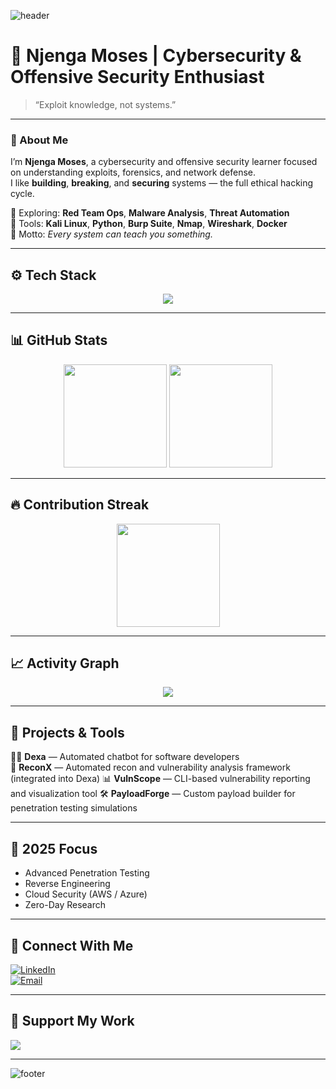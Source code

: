 ![header](https://capsule-render.vercel.app/api?type=waving&color=0:00ff00,100:000000&height=200&text=Njenga%20Moses&fontColor=00ff00&fontAlignY=35&desc=Cybersecurity%20Engineer%20%7C%20Offensive%20Security%20Learner&descAlignY=55)

# 🧠 Njenga Moses | Cybersecurity & Offensive Security Enthusiast  
> “Exploit knowledge, not systems.”

---

### 👋 About Me
I’m **Njenga Moses**, a cybersecurity and offensive security learner focused on understanding exploits, forensics, and network defense.  
I like **building**, **breaking**, and **securing** systems — the full ethical hacking cycle.

🔹 Exploring: **Red Team Ops**, **Malware Analysis**, **Threat Automation**  
🔹 Tools: **Kali Linux**, **Python**, **Burp Suite**, **Nmap**, **Wireshark**, **Docker**  
🔹 Motto: *Every system can teach you something.*

---

## ⚙️ Tech Stack
<p align="center">
  <img src="https://skillicons.dev/icons?i=python,bash,linux,java,js,react,html,css,flask,docker,mysql,git,kali,vscode,postman,github" />
</p>

---

## 📊 GitHub Stats
<p align="center">
  <img src="https://github-readme-stats.vercel.app/api?username=njengamoses&show_icons=true&theme=tokyonight&hide_border=true" height="165"/>
  <img src="https://github-readme-stats.vercel.app/api/top-langs/?username=njengamoses&layout=compact&theme=tokyonight&hide_border=true" height="165"/>
</p>

---

## 🔥 Contribution Streak
<p align="center">
  <img src="https://streak-stats.demolab.com?user=njengamoses&theme=github-dark-green&hide_border=false&background=0d1117&ring=00ff00&fire=ff4500&currStreakNum=00ff00&sideNums=ffffff&currStreakLabel=00ff00&sideLabels=ffffff&dates=ffffff" height="165"/>
</p>


---

## 📈 Activity Graph
<p align="center">
  <img src="https://github-readme-activity-graph.vercel.app/graph?username=njengamoses&theme=github-dark&hide_border=true&area=true&color=00ff00&point=00ff00" />
</p>

---

## 🧩 Projects & Tools
🕵️‍♂️ **Dexa** — Automated chatbot for software developers  
🧰 **ReconX** — Automated recon and vulnerability analysis framework (integrated into Dexa)
📊 **VulnScope** — CLI-based vulnerability reporting and visualization tool
🛠️ **PayloadForge** — Custom payload builder for penetration testing simulations

---

## 🎯 2025 Focus
- Advanced Penetration Testing  
- Reverse Engineering  
- Cloud Security (AWS / Azure)  
- Zero-Day Research  

---

## 💬 Connect With Me
[![LinkedIn](https://img.shields.io/badge/LinkedIn-000000?style=for-the-badge&logo=linkedin&logoColor=00ff00)](https://linkedin.com/in/YOUR_HANDLE)  
[![Email](https://img.shields.io/badge/Email-000000?style=for-the-badge&logo=gmail&logoColor=00ff00)](mailto:njengamoses020@gmail.com)

---

## 🧩 Support My Work
<a href="https://www.buymeacoffee.com/YOUR_HANDLE">
  <img src="https://img.shields.io/badge/Buy%20Me%20a%20Coffee-000000?style=for-the-badge&logo=buymeacoffee&logoColor=00ff00" />
</a>

---

![footer](https://capsule-render.vercel.app/api?type=waving&color=0:000000,100:00ff00&height=120&section=footer)
